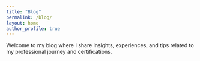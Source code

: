 ```yaml
---
title: "Blog"
permalink: /blog/
layout: home
author_profile: true
---
```


Welcome to my blog where I share insights, experiences, and tips related to my professional journey and certifications.